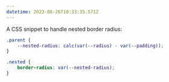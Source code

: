 ```yaml
---
datetime: 2023-08-26T10:33:35.571Z
---
```


A CSS snippet to handle nested border radius:

```css
.parent {
	--nested-radius: calc(var(--radius) - var(--padding));
}

.nested {
	border-radius: var(--nested-radius);
}
```
